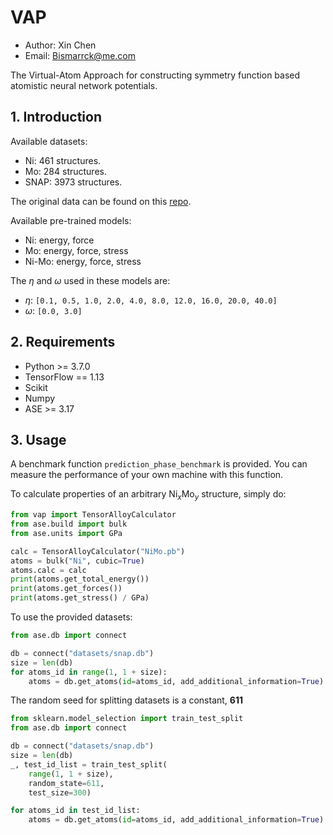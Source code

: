 # VAP

* Author: Xin Chen
* Email: Bismarrck@me.com

The Virtual-Atom Approach for constructing symmetry function based atomistic 
neural network potentials.

## 1. Introduction

Available datasets:

* Ni: 461 structures.
* Mo: 284 structures.
* SNAP: 3973 structures.

The original data can be found on this 
[repo](https://github.com/materialsvirtuallab/snap).

Available pre-trained models:

* Ni: energy, force
* Mo: energy, force, stress
* Ni-Mo: energy, force, stress

The $\eta$ and $\omega$ used in these models are:

* $\eta$: `[0.1, 0.5, 1.0, 2.0, 4.0, 8.0, 12.0, 16.0, 20.0, 40.0]`
* $\omega$: `[0.0, 3.0]`

## 2. Requirements

* Python >= 3.7.0
* TensorFlow == 1.13
* Scikit
* Numpy
* ASE >= 3.17

## 3. Usage

A benchmark function `prediction_phase_benchmark` is provided. You can measure
the performance of your own machine with this function.

To calculate properties of an arbitrary $\mathrm{Ni}_{x}\mathrm{Mo}_{y}$ 
structure, simply do:

```python
from vap import TensorAlloyCalculator
from ase.build import bulk
from ase.units import GPa

calc = TensorAlloyCalculator("NiMo.pb")
atoms = bulk("Ni", cubic=True)
atoms.calc = calc
print(atoms.get_total_energy())
print(atoms.get_forces())
print(atoms.get_stress() / GPa)
```

To use the provided datasets:

```python
from ase.db import connect

db = connect("datasets/snap.db")
size = len(db)
for atoms_id in range(1, 1 + size):
    atoms = db.get_atoms(id=atoms_id, add_additional_information=True)
```

The random seed for splitting datasets is a constant, **611**

```python
from sklearn.model_selection import train_test_split
from ase.db import connect

db = connect("datasets/snap.db")
size = len(db)
_, test_id_list = train_test_split(
    range(1, 1 + size), 
    random_state=611, 
    test_size=300)

for atoms_id in test_id_list:
    atoms = db.get_atoms(id=atoms_id, add_additional_information=True)
```
